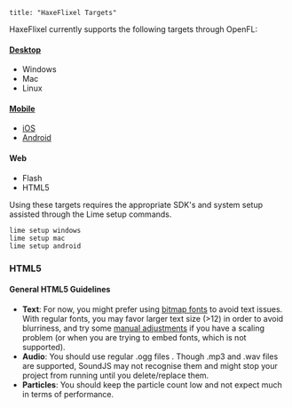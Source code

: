 ```
title: "HaxeFlixel Targets"
```

HaxeFlixel currently supports the following targets through OpenFL:

#### [Desktop](/documentation/desktop-targets)

- Windows
- Mac
- Linux

#### [Mobile](/documentation/mobile-targets)

- [iOS](/documentation/ios)
- [Android](/documentation/android)

#### Web

- Flash
- HTML5

Using these targets requires the appropriate SDK's and system setup assisted through the Lime setup commands.

```
lime setup windows
lime setup mac
lime setup android
```

### HTML5

#### General HTML5 Guidelines
- **Text**: For now, you might prefer using [bitmap fonts](http://haxeflixel.com/demos/FlxBitmapTextField/) to avoid text issues. With regular fonts, you may favor larger text size (>12) in order to avoid blurriness, and try some [manual adjustments](https://github.com/HaxeFlixel/flixel/issues/1024) if you have a scaling problem (or when you are trying to embed fonts, which is not supported).
- **Audio**: You should use regular .ogg files . Though .mp3 and .wav files are supported, SoundJS may not recognise them and might stop your project from running until you delete/replace them.
- **Particles**: You should keep the particle count low and not expect much in terms of performance.
